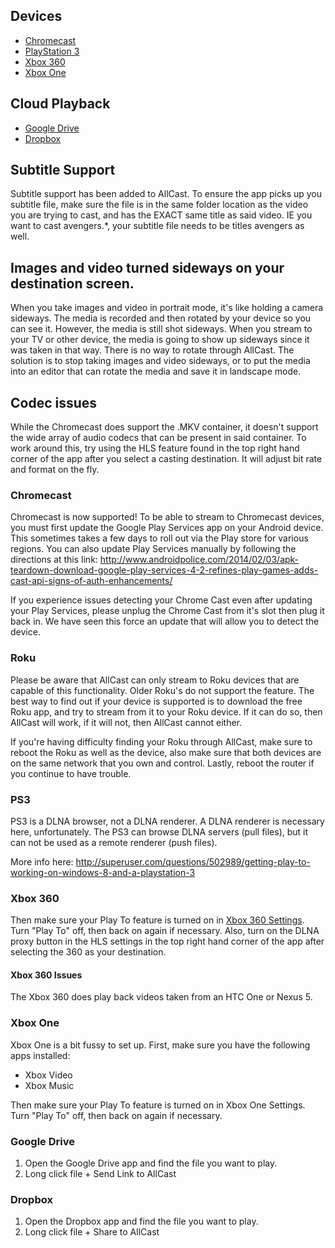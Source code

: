 ## Devices
 * [Chromecast](https://github.com/koush/support-wiki/wiki/AllCast-Wiki#chromecast)
 * [PlayStation 3](https://github.com/koush/support-wiki/wiki/AllCast-Wiki#ps3)
 * [Xbox 360](https://github.com/koush/support-wiki/wiki/AllCast-Wiki#xbox-360)
 * [Xbox One](https://github.com/koush/support-wiki/wiki/AllCast-Wiki#xbox-one)

## Cloud Playback
 * [Google Drive](https://github.com/koush/support-wiki/wiki/AllCast-Wiki#google-drive)
 * [Dropbox](https://github.com/koush/support-wiki/wiki/AllCast-Wiki#dropbox)

## Subtitle Support
Subtitle support has been added to AllCast. To ensure the app picks up you subtitle file, make sure the file is in the same folder location as the video you are trying to cast, and has the EXACT same title as said video. IE you want to cast avengers.*, your subtitle file needs to be titles avengers as well. 
 
## Images and video turned sideways on your destination screen.
When you take images and video in portrait mode, it's like holding a camera sideways. The media is recorded and then rotated by your device so you can see it. However, the media is still shot sideways. When you stream to your TV or other device, the media is going to show up sideways since it was taken in that way. There is no way to rotate through AllCast. The solution is to stop taking images and video sideways, or to put the media into an editor that can rotate the media and save it in landscape mode. 

## Codec issues
While the Chromecast does support the .MKV container, it doesn't support the wide array of audio codecs that can be present in said container. To work around this, try using the HLS feature found in the top right hand corner of the app after you select a casting destination. It will adjust bit rate and format on the fly. 

### Chromecast

Chromecast is now supported! To be able to stream to Chromecast devices, you must first update the Google Play Services app on your Android device. This sometimes takes a few days to roll out via the Play store for various regions. You can also update Play Services manually by following the directions at this link: http://www.androidpolice.com/2014/02/03/apk-teardown-download-google-play-services-4-2-refines-play-games-adds-cast-api-signs-of-auth-enhancements/

If you experience issues detecting your Chrome Cast even after updating your Play Services, please unplug the Chrome Cast from it's slot then plug it back in. We have seen this force an update that will allow you to detect the device. 

### Roku
Please be aware that AllCast can only stream to Roku devices that are capable of this functionality. Older Roku's do not support the feature. The best way to find out if your device is supported is to download the free Roku app, and try to stream from it to your Roku device. If it can do so, then AllCast will work, if it will not, then AllCast cannot either.

If you're having difficulty finding your Roku through AllCast, make sure to reboot the Roku as well as the device, also make sure that both devices are on the same network that you own and control. Lastly, reboot the router if you continue to have trouble. 

### PS3
PS3 is a DLNA browser, not a DLNA renderer. A DLNA renderer is necessary here, unfortunately.
The PS3 can browse DLNA servers (pull files), but it can not be used as a remote renderer (push files).

More info here:
http://superuser.com/questions/502989/getting-play-to-working-on-windows-8-and-a-playstation-3


### Xbox 360

Then make sure your Play To feature is turned on in [Xbox 360 Settings](http://support.xbox.com/en-US/xbox-360/system/playto-setup). Turn "Play To" off, then back on again if necessary. Also, turn on the DLNA proxy button in the HLS settings in the top right hand corner of the app after selecting the 360 as your destination. 

#### Xbox 360 Issues

The Xbox 360 does play back videos taken from an HTC One or Nexus 5.

### Xbox One

Xbox One is a bit fussy to set up.
First, make sure you have the following apps installed:

 * Xbox Video
 * Xbox Music

Then make sure your Play To feature is turned on in Xbox One Settings. Turn "Play To" off, then back on again if necessary.


### Google Drive

 1. Open the Google Drive app and find the file you want to play.
 2. Long click file + Send Link to AllCast

### Dropbox

 1. Open the Dropbox app and find the file you want to play.
 2. Long click file + Share to AllCast


